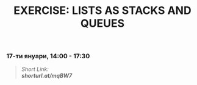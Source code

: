 <h1 align="center">EXERCISE: LISTS AS STACKS AND QUEUES</h1>
    <br>

<h3>17-ти януари, 14:00 - 17:30</h3>

<blockquote>
    <i>
        Short Link: <br> 
        <b>
            shorturl.at/mqBW7
        </b> 
    </i>
</blockquote>
